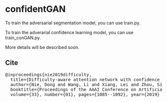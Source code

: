 # confidentGAN

To train the adversarial segmentation model, you can use train.py.

To train the adverarial confidence learning model, you can use train_conGAN.py.

More details will be described soon.


## Cite
<pre>
@inproceedings{nie2019difficulty, 
  title={Difficulty-aware attention network with confidence learning for medical image segmentation}, 
  author={Nie, Dong and Wang, Li and Xiang, Lei and Zhou, Sihang and Adeli, Ehsan and Shen, Dinggang}, 
  booktitle={Proceedings of the AAAI Conference on Artificial Intelligence}, 
  volume={33}, number={01}, pages={1085--1092}, year={2019} }
</pre>
